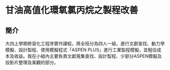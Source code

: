 # 甘油高值化環氧氯丙烷之製程改善


## 簡介
大四上學期修習化工程序實作課程，將全班分為四人一組，進行文獻查找、動力學模擬、設計製程、使用模擬程式「ASPEN PLUS」進行工業製程模擬，並粗估成本及收益。我在小組內主要負責文獻蒐集查找、設計製程、少部分ASPEN模擬及投影片整理及美觀的部分。

